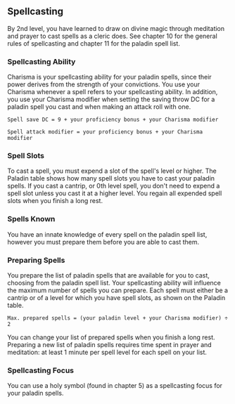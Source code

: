 ## Spellcasting
By 2nd level, you have learned to draw on divine magic through meditation and prayer to cast spells as a cleric does. See chapter 10 for the general rules of spellcasting and chapter 11 for the paladin spell list.

### Spellcasting Ability
Charisma is your spellcasting ability for your paladin spells, since their power derives from the strength of your convictions. You use your Charisma whenever a spell refers to your spellcasting ability. In addition, you use your Charisma modifier when setting the saving throw DC for a paladin spell you cast and when making an attack roll with one.

`Spell save DC = 9 + your proficiency bonus + your Charisma modifier`

`Spell attack modifier = your proficiency bonus + your Charisma modifier`

### Spell Slots
To cast a spell, you must expend a slot of the spell's level or higher. The Paladin table shows how many spell slots you have to cast your paladin spells. If you cast a cantrip, or 0th level spell, you don't need to expend a spell slot unless you cast it at a higher level. You regain all expended spell slots when you finish a long rest.

### Spells Known
You have an innate knowledge of every spell on the paladin spell list, however you must prepare them before you are able to cast them.

### Preparing Spells
You prepare the list of paladin spells that are available for you to cast, choosing from the paladin spell list. Your spellcasting ability will influence the maximum number of spells you can prepare. Each spell must either be a cantrip or of a level for which you have spell slots, as shown on the Paladin table.

`Max. prepared spells = (your paladin level + your Charisma modifier) ÷ 2`

You can change your list of prepared spells when you finish a long rest. Preparing a new list of paladin spells requires time spent in prayer and meditation: at least 1 minute per spell level for each spell on your list.

### Spellcasting Focus
You can use a holy symbol (found in chapter 5) as a spellcasting focus for your paladin spells.
